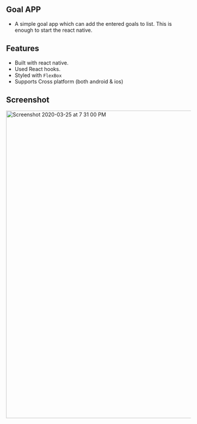 ## Goal APP

- A simple goal app which can add the entered goals to list. This is enough to start the react native.

## Features

- Built with react native.
- Used React hooks.
- Styled with `FlexBox`
- Supports Cross platform (both android & ios)

## Screenshot

<img width="838" alt="Screenshot 2020-03-25 at 7 31 00 PM" src="https://user-images.githubusercontent.com/51015931/77548673-dc844700-6ed4-11ea-84a7-69862c4dad96.png">
